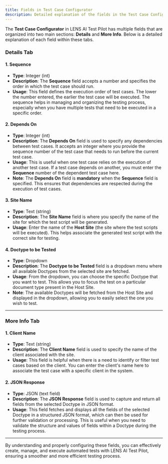```yaml
---
title: Fields in Test Case Configurator
description: Detailed explanation of the fields in the Test Case Configurator used in LENS AI Test Pilot.
---
```



The **Test Case Configurator** in LENS AI Test Pilot has multiple fields that are organized into two main sections: **Details** and **More Info**. Below is a detailed explanation of each field within these tabs.

### **Details Tab**

#### 1. **Sequence**

- **Type**: Integer (int)
- **Description**: The **Sequence** field accepts a number and specifies the order in which the test case should run.
- **Usage**: This field defines the execution order of test cases. The lower the number entered, the earlier the test case will be executed. The sequence helps in managing and organizing the testing process, especially when you have multiple tests that need to be executed in a specific order.

#### 2. **Depends On**

- **Type**: Integer (int)
- **Description**: The **Depends On** field is used to specify any dependencies between test cases. It accepts an integer where you provide the sequence number of the test case that needs to run before the current test case.
- **Usage**: This is useful when one test case relies on the execution of another test case. If a test case depends on another, you must enter the **Sequence** number of the dependent test case here.
- **Note**: The **Depends On** field is **mandatory** when the **Sequence** field is specified. This ensures that dependencies are respected during the execution of test cases.

#### 3. **Site Name**

- **Type**: Text (string)
- **Description**: The **Site Name** field is where you specify the name of the site for which the test script will be generated.
- **Usage**: Enter the name of the **Host Site** (the site where the test scripts will be executed). This helps associate the generated test script with the correct site for testing.

#### 4. **Doctype to be Tested**

- **Type**: Dropdown
- **Description**: The **Doctype to be Tested** field is a dropdown menu where all available Doctypes from the selected site are fetched.
- **Usage**: From the dropdown, you can choose the specific Doctype that you want to test. This allows you to focus the test on a particular document type present in the Host Site.
- **Note**: The available Doctypes will be fetched from the Host Site and displayed in the dropdown, allowing you to easily select the one you wish to test.

---

### **More Info Tab**

#### 1. **Client Name**

- **Type**: Text (string)
- **Description**: The **Client Name** field is used to specify the name of the client associated with the site.
- **Usage**: This field is helpful when there is a need to identify or filter test cases based on the client. You can enter the client's name here to associate the test case with a specific client in the system.

#### 2. **JSON Response**

- **Type**: JSON (text field)
- **Description**: The **JSON Response** field is used to capture and return all fields from the selected Doctype in JSON format.
- **Usage**: This field fetches and displays all the fields of the selected Doctype in a structured JSON format, which can then be used for further validation or processing. This is useful when you need to validate the structure and values of fields within a Doctype during the testing process.

---

By understanding and properly configuring these fields, you can effectively create, manage, and execute automated tests with LENS AI Test Pilot, ensuring a smoother and more efficient testing process.
